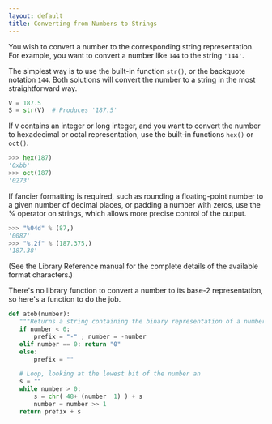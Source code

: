 ```yaml
---
layout: default
title: Converting from Numbers to Strings
---
```


You wish to convert a number to the corresponding string representation. For example, you want to convert a number like `144` to the string `'144'`. 
 
The simplest way is to use the built-in function `str()`, or the backquote notation `144`. Both solutions will convert the number to a string in the most straightforward way. 
 
```python
V = 187.5
S = str(V)  # Produces '187.5'
```
 
If `V` contains an integer or long integer, and you want to convert the number to hexadecimal or octal representation, use the built-in functions `hex()` or `oct()`. 
 
```python
>>> hex(187)
'0xbb'
>>> oct(187)
'0273'
```
 
If fancier formatting is required, such as rounding a floating-point number to a given number of decimal places, or padding a number with zeros, use the % operator on strings, which allows more precise control of the output. 
 
```python
>>> "%04d" % (87,)
'0087'
>>> "%.2f" % (187.375,)
'187.38'
```
 
(See the Library Reference manual for the complete details of the available format characters.) 
 
There's no library function to convert a number to its base-2 representation, so here's a function to do the job. 
 
```python
def atob(number):
   """Returns a string containing the binary representation of a number"""
   if number < 0:
       prefix = "-" ; number = -number
   elif number == 0: return "0"
   else:
       prefix = ""

   # Loop, looking at the lowest bit of the number an
   s = ""
   while number > 0:
       s = chr( 48+ (number  1) ) + s
       number = number >> 1
   return prefix + s
```
